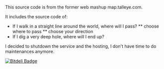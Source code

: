 This source code is from the former web mashup map.talleye.com.

It includes the source code of:
* If I walk in a straight line around the world, where will I pass?
** choose where to pass
** choose your direction
* If I dig a very deep hole, where will I end up?

I decided to shutdown the service and the hosting, I don't have time to do maintenances anymore.



[![Bitdeli Badge](https://d2weczhvl823v0.cloudfront.net/lfcipriani/map.talleye.com/trend.png)](https://bitdeli.com/free "Bitdeli Badge")

